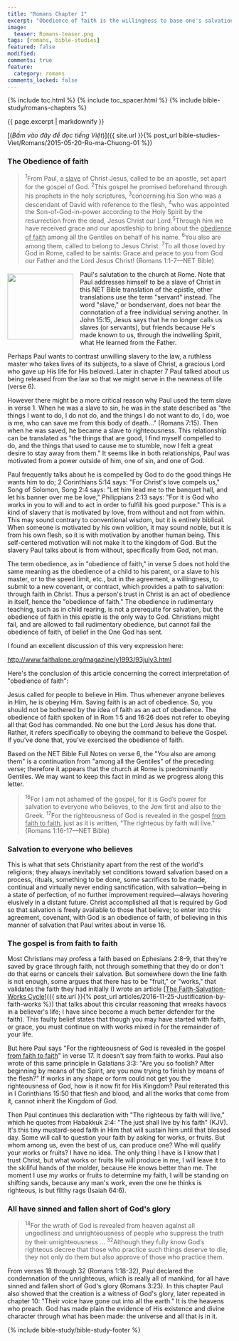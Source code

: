 ```yaml
---
title: "Romans Chapter 1"
excerpt: "Obedience of faith is the willingness to base one's salvation entirely on Christ."
image: 
  teaser: Romans-teaser.png
tags: [romans, bible-studies]
featured: false
modified:
comments: true
feature:
  category: romans
comments_locked: false
---
```


{% include toc.html %}
{% include toc_spacer.html %}
{% include bible-study/romans-chapters %}

{{ page.excerpt | markdownify }}

[(<em>Bấm vào đây để đọc tiếng Việt</em>)]({{ site.url }}{% post_url bible-studies-Viet/Romans/2015-05-20-Ro-ma-Chuong-01 %})

### The Obedience of faith

> <sup>1</sup>From Paul, a <u>slave</u> of Christ Jesus, called to be an apostle, set apart for the gospel of God. <sup>2</sup>This gospel he promised beforehand through his prophets in the holy scriptures, <sup>3</sup>concerning his Son who was a descendant of David with reference to the flesh, <sup>4</sup>who was appointed the Son-of-God-in-power according to the Holy Spirit by the resurrection from the dead, Jesus Christ our Lord.<sup>5</sup>Through him we have received grace and our apostleship to bring about the <u>obedience of faith</u> among all the Gentiles on behalf of his name. <sup>6</sup>You also are among them, called to belong to Jesus Christ. <sup>7</sup>To all those loved by God in Rome, called to be saints: Grace and peace to you from God our Father and the Lord Jesus Christ! (Romans 1:1-7—NET Bible)

<div>
<p>
<img alt src="{{ site.url }}/assets/images/Romans-teaser.png" style="border: 0px none; margin: 7px 15px 0px 0px; max-width: 100%; height: 148px; padding: 0px; float: left;">
<p style="text-align: left;">Paul's salutation to the church<span style="text-align: justify;">&nbsp;at Rome</span>. Note that Paul addresses himself to be a slave of Christ in this NET Bible translation of the epistle, other translations use the term "servant" instead. The word "slave," or bondservant, does not bear the connotation of a free individual serving another.&nbsp;<span style="text-align: justify;">In John 15:15, Jesus says that he no longer calls us slaves (or servants), but friends because He's made known to us, through the indwelling Spirit, what He learned from the Father.</span></p>
</p>
</div>

Perhaps Paul wants to contrast unwilling slavery to the law,  a ruthless master who takes lives of its subjects, to a slave of Christ, a gracious Lord who gave up His life for His beloved.  Later in chapter 7 Paul talked about us being released from the law so that we might serve in the newness of life (verse 6).

However there might be a more critical reason why Paul used the term slave in verse 1. When he was a slave to sin, he was in the state described as "the things I want to do, I do not do, and the things I do not want to do, I do, woe is me, who can save me from this body of death..." (Romans 7:15). Then when he was saved, he became a slave to righteousness. This relationship can be translated as "the things that are good, I find myself compelled to do, and the things that used to cause me to stumble, now I felt a great desire to stay away from them." It seems like in both relationships, Paul was motivated from a power outside of him, one of sin, and one of God.

Paul frequently talks about he is compelled by God to do the good things He wants him to do; 2 Corinthians 5:14 says: "For Christ's love compels us," Song of Solomon, Song 2:4 says: "Let him lead me to the banquet hall, and let his banner over me be love," Philippians 2:13 says: "For it is God who works in you to will and to act in order to fulfill his good purpose." This is a kind of slavery that is motivated by love, from without and not from within. This may sound contrary to conventional wisdom, but it is entirely biblical. When someone is motivated by his own volition, it may sound noble, but it is from his own flesh, so it is with motivation by another human being. This self-centered motivation will not make it to the kingdom of God. But the slavery Paul talks about is from without, specifically from God, not man.

The term obedience, as in "obedience of faith," in verse 5 does not hold the same meaning as the obedience of a child to his parent, or a slave to his master, or to the speed limit, etc., but in the agreement, a willingness, to submit to a new covenant, or contract, which provides a path to salvation: through faith in Christ. Thus a person's trust in Christ is an act of obedience in itself, hence the "obedience of faith." The obedience in rudimentary teaching, such as in child rearing, is not a prerequite for salvation, but the obedience of faith in this epistle is the only way to God. Christians might fail, and are allowed to fail rudimentary obedience, but cannot fail the obedience of faith, of belief in the One God has sent.

I found an excellent discussion of this very expression here:

<a href="http://www.faithalone.org/magazine/y1993/93july3.html" target="_blank"><u>http://www.faithalone.org/magazine/y1993/93july3.html</u></a>

Here's the conclusion of this article concerning the correct interpretation of "obedience of faith":

<p class="blockquote">Jesus called for people to believe in Him. Thus whenever anyone believes in Him, he is obeying Him. Saving faith is an act of obedience. So, you should not be bothered by the idea of faith as an act of obedience. The obedience of faith spoken of in Rom 1:5 and 16:26 does not refer to obeying all that God has commanded. No one but the Lord Jesus has done that. Rather, it refers specifically to obeying the command to believe the Gospel. If you've done that, you've exercised the obedience of faith.</p>

Based on the NET Bible Full Notes on verse 6, the "You also are among them" is a continuation from "among all the Gentiles" of the preceding verse; therefore it appears that the church at Rome is predominantly Gentiles. We may want to keep this fact in mind as we progress along this letter.

> <sup>16</sup>For I am not ashamed of the gospel, for it is Godʼs power for salvation to everyone who believes, to the Jew first and also to the Greek.  <sup>17</sup>For the righteousness of God is revealed in the gospel <u>from faith to faith</u>, just as it is written, "The righteous by faith will live." (Romans 1:16-17—NET Bible)

### Salvation to everyone who believes

This is what that sets Christianity apart from the rest of the world's religions; they always inevitably set conditions toward salvation based on a process, rituals, something to be done, some sacrifices to be made, continual and virtually never ending sanctification, with salvation—being in a state of perfection, of no further improvement required—always hovering elusively in a distant future. Christ accomplished all that is required by God so that salvation is freely available to those that believe; to enter into this agreement, covenant, with God is an obedience of faith, of believing in this manner of salvation that Paul writes about in verse 16.

### The gospel is from faith to faith

Most Christians may profess a faith based on Ephesians 2:8-9, that they're saved by grace through faith, not through something that they do or don't do that earns or cancels their salvation. But somewhere down the line faith is not enough, some argues that there has to be "fruit," or "works," that validates the faith they had initially (I wrote an article [<u>The Faith-Salvation-Works Cycle</u>]({{ site.url }}{% post_url articles/2016-11-25-Justification-by-faith-works %}) that talks about this circular reasoning that wreaks havocs in a believer's life; I have since become a much better defender for the faith). This faulty belief states that though you may have started with faith, or grace, you must continue on with works mixed in for the remainder of your life.

But here Paul says "For the righteousness of God is revealed in the gospel <u>from faith to faith</u>" in verse 17. It doesn't say from faith to works. Paul also wrote of this same principle in Galatians 3:3: "Are you so foolish? After beginning by means of the Spirit, are you now trying to finish by means of the flesh?" If works in any shape or form could not get you the righteousness of God, how is it now fit for His Kingdom? Paul reiterated this in I Corinthians 15:50 that flesh and blood, and all the works that come from it, cannot inherit the Kingdom of God.

Then Paul continues this declaration with "The righteous by faith will live,"  which he quotes from Habakkuk 2:4: "The just shall live by his faith" (KJV). It's this tiny mustard-seed faith in Him that will sustain him until that blessed day. Some will call to question your faith by asking for works, or fruits. But whom among us, even the best of us, can produce one? Who will qualify your works or fruits? I have no idea. The only thing I have is I know that I trust Christ, but what works or fruits He will produce in me, I will leave it to the skillful hands of the molder, because He knows better than me. The moment I use my works or fruits to determine my faith, I will be standing on shifting sands, because any man's work, even the one he thinks is righteous, is but filthy rags (Isaiah 64:6).

### All have sinned and fallen short of God's glory

> <sup>18</sup>For the wrath of God is revealed from heaven against all ungodliness and unrighteousness of people who suppress the truth by their unrighteousness ... <sup>32</sup>Although they fully know Godʼs righteous decree that those who practice such things deserve to die, they not only do them but also approve of those who practice them.

From verses 18 through 32 (Romans 1:18-32), Paul declared the condemnation of the unrighteous, which is really all of mankind, for all have sinned and fallen short of God's glory (Romans 3:23).  In this chapter Paul also showed that the creation is a witness of God's glory, later repeated in chapter 10: "Their voice have gone out into all the earth." It is the heavens who preach. God has made plain the evidence of His existence and divine character through what has been made: the universe and all that is in it.

{% include bible-study/bible-study-footer %}

